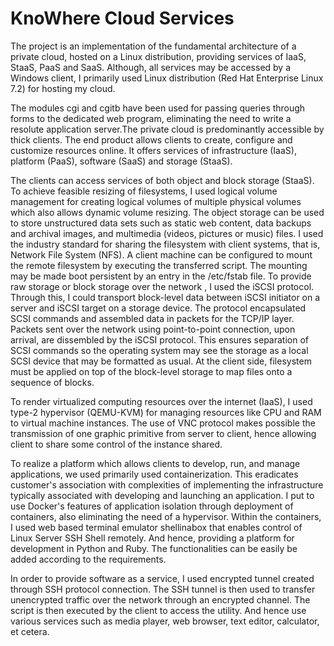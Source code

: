 # KnoWhere Cloud Services
The project is an implementation of the fundamental architecture of a private cloud, hosted on a Linux distribution, providing services of IaaS, StaaS, PaaS and SaaS. Although, all services may be accessed by a Windows client, I primarily used Linux distribution (Red Hat Enterprise Linux 7.2) for hosting my cloud.

The modules cgi and cgitb have been used for passing queries through forms to the dedicated web program, eliminating the need to write a resolute application server.The private cloud is predominantly accessible by thick clients. The end product allows clients to create, configure and customize resources online. It offers services of infrastructure (IaaS), platform (PaaS), software (SaaS) and storage (StaaS).

The clients can access services of both object and block storage (StaaS). To achieve feasible resizing of filesystems, I used logical volume management for creating logical volumes of multiple physical volumes which also allows dynamic volume resizing. The object storage can be used to store unstructured data sets such as static web content, data backups and archival images, and multimedia (videos, pictures or music) files. I used the industry standard for sharing the filesystem with client systems, that is, Network File System (NFS). A client machine can be configured to mount the remote filesystem by executing the transferred script. The mounting may be made boot persistent by an entry in the /etc/fstab file. To provide raw storage or block storage over the network , I used the iSCSI protocol. Through this, I could transport block-level data between iSCSI initiator on a server and iSCSI target on a storage device. The protocol encapsulated SCSI commands and assembled data in packets for the TCP/IP layer. Packets sent over the network using point-to-point connection, upon arrival, are dissembled by the iSCSI protocol. This ensures separation of SCSI commands so the operating system may see the storage as a local SCSI device that may be formatted as usual. At the client side, filesystem must be applied on top of the block-level storage to map files onto a sequence of blocks.

To render virtualized computing resources over the internet (IaaS), I used type-2 hypervisor (QEMU-KVM) for managing resources like CPU and RAM to virtual machine instances. The use of VNC protocol makes possible the transmission of one graphic primitive from server to client, hence allowing client to share some control of the instance shared.

To realize a platform which allows clients to develop, run, and manage applications, we used primarily used containerization. This eradicates customer's association with complexities of implementing the infrastructure typically associated with developing and launching an application. I put to use Docker's features of application isolation through deployment of containers, also eliminating the need of a hypervisor. Within the containers, I used web based terminal emulator shellinabox that enables control of Linux Server SSH Shell remotely. And hence, providing a platform for development in Python and Ruby. The functionalities can be easily be added according to the requirements.

In order to provide software as a service, I used encrypted tunnel created through SSH protocol connection. The SSH tunnel is then used to transfer unencrypted traffic over the network through an encrypted channel. The script is then executed by the client to access the utility. And hence use various services such as media player, web browser, text editor, calculator, et cetera.
